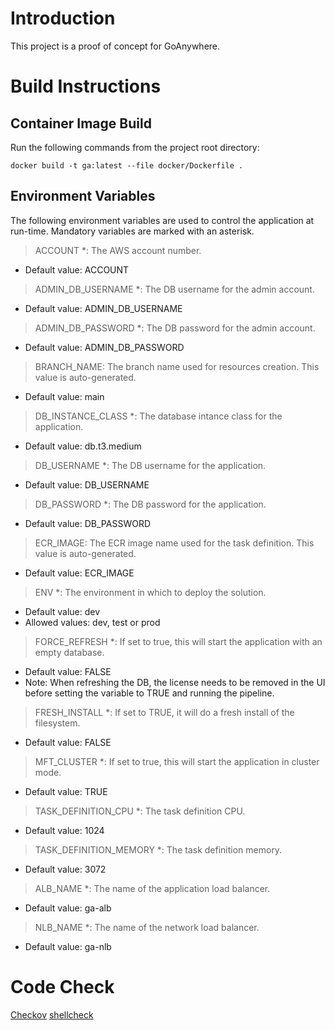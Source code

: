 # Introduction
This project is a proof of concept for GoAnywhere.

# Build Instructions

## Container Image Build
Run the following commands from the project root directory:
```
docker build -t ga:latest --file docker/Dockerfile .
```

## Environment Variables
The following environment variables are used to control the application at run-time. Mandatory variables are marked with an asterisk.

> ACCOUNT *: The AWS account number.
- Default value: ACCOUNT

> ADMIN_DB_USERNAME *: The DB username for the admin account.
- Default value: ADMIN_DB_USERNAME

> ADMIN_DB_PASSWORD *: The DB password for the admin account.
- Default value: ADMIN_DB_PASSWORD

> BRANCH_NAME: The branch name used for resources creation. This value is auto-generated.
- Default value: main

> DB_INSTANCE_CLASS *: The database intance class for the application.
- Default value: db.t3.medium

> DB_USERNAME *: The DB username for the application.
- Default value: DB_USERNAME

> DB_PASSWORD *: The DB password for the application.
- Default value: DB_PASSWORD

> ECR_IMAGE: The ECR image name used for the task definition. This value is auto-generated.
- Default value: ECR_IMAGE

> ENV *: The environment in which to deploy the solution.
- Default value: dev
- Allowed values: dev, test or prod

> FORCE_REFRESH *: If set to true, this will start the application with an empty database.
- Default value: FALSE
- Note: When refreshing the DB, the license needs to be removed in the UI before setting the variable to TRUE and running the pipeline.

> FRESH_INSTALL *: If set to TRUE, it will do a fresh install of the filesystem.
- Default value: FALSE

> MFT_CLUSTER *: If set to true, this will start the application in cluster mode.
- Default value: TRUE

> TASK_DEFINITION_CPU *: The task definition CPU.
- Default value: 1024

> TASK_DEFINITION_MEMORY *: The task definition memory.
- Default value: 3072

> ALB_NAME *: The name of the application load balancer.
- Default value: ga-alb

> NLB_NAME *: The name of the network load balancer.
- Default value: ga-nlb

# Code Check
[Checkov](https://www.checkov.io/)
[shellcheck](https://github.com/koalaman/shellcheck#how-to-use)